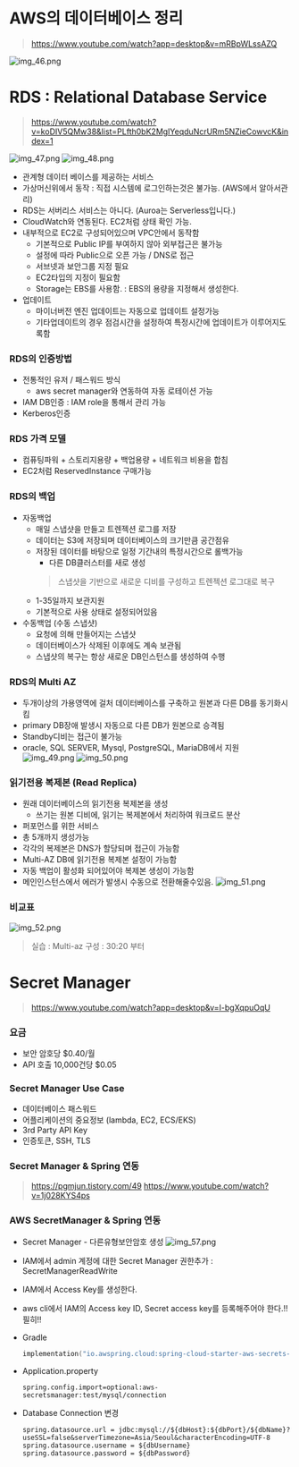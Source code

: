 # AWS의 데이터베이스 정리
> https://www.youtube.com/watch?app=desktop&v=mRBpWLssAZQ

![img_46.png](img_46.png)


# RDS : Relational Database Service
> https://www.youtube.com/watch?v=koDIV5QMw38&list=PLfth0bK2MgIYeqduNcrURm5NZieCowvcK&index=1

![img_47.png](img_47.png)
![img_48.png](img_48.png)

- 관계형 데이터 베이스를 제공하는 서비스
- 가상머신위에서 동작 : 직접 시스템에 로그인하는것은 불가능. (AWS에서 알아서관리)
- RDS는 서버리스 서비스는 아니다. (Auroa는 Serverless입니다.)
- CloudWatch와 연동된다. EC2처럼 상태 확인 가능.
- 내부적으로 EC2로 구성되어있으며 VPC안에서 동작함
    - 기본적으로 Public IP를 부여하지 않아 외부접근은 불가능
    - 설정에 따라 Public으로 오픈 가능 / DNS로 접근
    - 서브넷과 보안그룹 지정 필요
    - EC2타입의 지정이 필요함
    - Storage는 EBS를 사용함. : EBS의 용량을 지정해서 생성한다.
- 업데이트
    - 마이너버전 엔진 업데이트는 자동으로 업데이트 설정가능
    - 기타업데이트의 경우 점검시간을 설정하여 특정시간에 업데이트가 이루어지도록함

### RDS의 인증방법
- 전통적인 유저 / 패스워드 방식
    - aws secret manager와 연동하여 자동 로테이션 가능
- IAM DB인증 : IAM role을 통해서 관리 가능
- Kerberos인증

### RDS 가격 모델
- 컴퓨팅파워 + 스토리지용량 + 백업용량 + 네트워크 비용을 합침
- EC2처럼 ReservedInstance 구매가능

### RDS의 백업
- 자동백업
    - 매일 스냅샷을 만들고 트렌젝션 로그를 저장
    - 데이터는 S3에 저장되며 데이터베이스의 크기만큼 공간점유
    - 저장된 데이터를 바탕으로 일정 기간내의 특정시간으로 롤백가능
        - 다른 DB클러스터를 새로 생성
      > 스냅샷을 기반으로 새로운 디비를 구성하고 트렌젝션 로그대로 복구
    - 1-35일까지 보관지원
    - 기본적으로 사용 상태로 설정되어있음
- 수동백업 (수동 스냅샷)
    - 요청에 의해 만들어지는 스냅샷
    - 데이터베이스가 삭제된 이후에도 계속 보관됨
    - 스냅샷의 복구는 항상 새로운 DB인스턴스를 생성하여 수행

### RDS의 Multi AZ
- 두개이상의 가용영역에 걸처 데이터베이스를 구축하고 원본과 다른 DB를 동기화시킴
- primary DB장애 발생시 자동으로 다른 DB가 원본으로 승격됨
- Standby디비는 접근이 불가능
- oracle, SQL SERVER, Mysql, PostgreSQL, MariaDB에서 지원
  ![img_49.png](img_49.png)
  ![img_50.png](img_50.png)

### 읽기전용 복제본 (Read Replica)
- 원래 데이터베이스의 읽기전용 복제본을 생성
    - 쓰기는 원본 디비에, 읽기는 복제본에서 처리하여 워크로드 분산
- 퍼포먼스를 위한 서비스
- 총 5개까지 생성가능
- 각각의 복제본은 DNS가 할당되며 접근이 가능함
- Multi-AZ DB에 읽기전용 복제본 설정이 가능함
- 자동 백업이 활성화 되어있어야 복제본 생성이 가능함
- 메인인스턴스에서 에러가 발생시 수동으로 전환해줄수있음.
![img_51.png](img_51.png)

### 비교표
![img_52.png](img_52.png)

> 실습 : Multi-az 구성 : 30:20 부터


# Secret Manager
> https://www.youtube.com/watch?app=desktop&v=I-bgXqpuOqU

### 요금
- 보안 암호당 $0.40/월
- API 호출 10,000건당 $0.05

### Secret Manager Use Case
- 데이터베이스 패스워드
- 어플리케이션의 중요정보 (lambda, EC2, ECS/EKS)
- 3rd Party API Key
- 인증토큰, SSH, TLS


### Secret Manager & Spring 연동
> https://pgmjun.tistory.com/49
> https://www.youtube.com/watch?v=1j028KYS4ps

 
### AWS SecretManager & Spring 연동
- Secret Manager - 다른유형보안암호 생성
  ![img_57.png](img_57.png)
- IAM에서 admin 계정에 대한 Secret Manager 권한추가 : SecretManagerReadWrite
- IAM에서 Access Key를 생성한다.
- aws cli에서 IAM의 Access key ID, Secret access key를 등록해주어야 한다.!! 필히!!

- Gradle
  ```kotlin
  implementation("io.awspring.cloud:spring-cloud-starter-aws-secrets-manager-config:2.4.4")
  ```
- Application.property
  ```
  spring.config.import=optional:aws-secretsmanager:test/mysql/connection
  ```
- Database Connection 변경
  ```
  spring.datasource.url = jdbc:mysql://${dbHost}:${dbPort}/${dbName}?useSSL=false&serverTimezone=Asia/Seoul&characterEncoding=UTF-8
  spring.datasource.username = ${dbUsername}
  spring.datasource.password = ${dbPassword}
  ```
  
